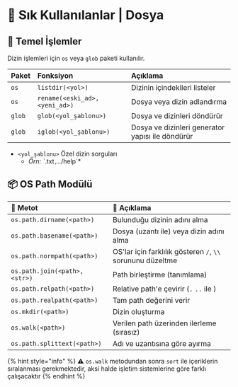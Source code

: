 # 🌟 Sık Kullanılanlar \| Dosya

## 🧱 Temel İşlemler

Dizin işlemleri için `os` veya `glob` paketi kullanılır.

| Paket | Fonksiyon | Açıklama |
| :--- | :--- | :--- |
| `os` | `listdir(<yol>)` | Dizinin içindekileri listeler |
| `os` | `rename(<eski_ad>, <yeni_ad>)` | Dosya veya dizin adlandırma |
| `glob` | `glob(<yol_şablonu>)` | Dosya ve dizinleri döndürür |
| `glob` | `iglob(<yol_şablonu>)` | Dosya ve dizinleri generator yapısı ile döndürür |

* `<yol_şablonu>` Özel dizin sorguları
  * _Örn: \`_.txt`,`../help\`\*

## 📦 OS Path Modülü

| 💠 Metot | 📝 Açıklama |
| :--- | :--- |
| `os.path.dirname(<path>)` | Bulunduğu dizinin adını alma |
| `os.path.basename(<path>)` | Dosya \(uzantı ile\) veya dizin adını alma |
| `os.path.normpath(<path>)` | OS'lar için farklılık gösteren `/`, `\\` sorununu düzeltme |
| `os.path.join(<path>, <str>)` | Path birleştirme \(tanımlama\) |
| `os.path.relpath(<path>)` | Relative path'e çevirir \(`.` `..` ile \) |
| `os.path.realpath(<path>)` | Tam path değerini verir |
| `os.mkdir(<path>)` | Dizin oluşturma |
| `os.walk(<path>)` | Verilen path üzerinden ilerleme \(sırasız\) |
| `os.path.splittext(<path>)` | Adı ve uzantısına göre ayırma |

{% hint style="info" %}
⚠️ `os.walk` metodundan sonra `sort` ile içeriklerin sıralanması gerekmektedir, aksi halde işletim sistemlerine göre farklı çalışacaktır
{% endhint %}

